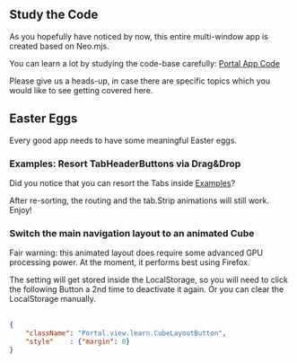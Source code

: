 ## Study the Code

As you hopefully have noticed by now, this entire multi-window app is created based on Neo.mjs.

You can learn a lot by studying the code-base carefully:
<a target="_blank" href="https://github.com/neomjs/neo/tree/dev/apps/portal">Portal App Code</a>

Please give us a heads-up, in case there are specific topics which you would like to see
getting covered here.

## Easter Eggs

Every good app needs to have some meaningful Easter eggs.

### Examples: Resort TabHeaderButtons via Drag&Drop

Did you notice that you can resort the Tabs inside <a href="#/examples">Examples</a>?

After re-sorting, the routing and the tab.Strip animations will still work. Enjoy!

### Switch the main navigation layout to an animated Cube

Fair warning: this animated layout does require some advanced GPU processing power.
At the moment, it performs best using Firefox.

The setting will get stored inside the LocalStorage,
so you will need to click the following Button a 2nd time to deactivate it again.
Or you can clear the LocalStorage manually.</br></br>

```json neo-component
{
    "className": "Portal.view.learn.CubeLayoutButton",
    "style"    : {"margin": 0}
}
```
